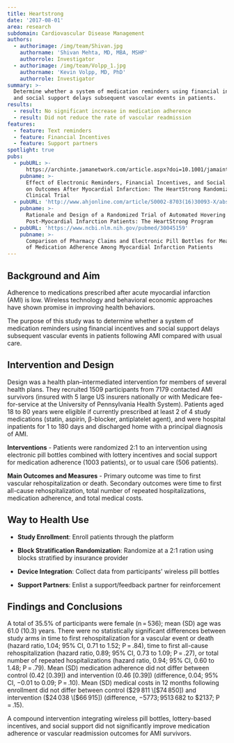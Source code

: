 ```yaml
---
title: Heartstrong
date: '2017-08-01'
area: research
subdomain: Cardiovascular Disease Management
authors:
  - authorimage: /img/team/Shivan.jpg
    authorname: 'Shivan Mehta, MD, MBA, MSHP'
    authorrole: Investigator
  - authorimage: /img/team/Volpp_1.jpg
    authorname: 'Kevin Volpp, MD, PhD'
    authorrole: Investigator
summary: >-
  Determine whether a system of medication reminders using financial incentives
  and social support delays subsequent vascular events in patients.
results:
  - result: No significant increase in medication adherence
  - result: Did not reduce the rate of vascular readmission
features:
  - feature: Text reminders
  - feature: Financial Incentives
  - feature: Support partners
spotlight: true
pubs:
  - pubURL: >-
      https://archinte.jamanetwork.com/article.aspx?doi=10.1001/jamainternmed.2017.2449
    pubname: >-
      Effect of Electronic Reminders, Financial Incentives, and Social Support
      on Outcomes After Myocardial Infarction: The HeartStrong Randomized
      Clinical Trial
  - pubURL: 'http://www.ahjonline.com/article/S0002-8703(16)30093-X/abstract'
    pubname: >-
      Rationale and Design of a Randomized Trial of Automated Hovering for
      Post-Myocardial Infarction Patients: The HeartStrong Program
  - pubURL: 'https://www.ncbi.nlm.nih.gov/pubmed/30045159'
    pubname: >-
      Comparison of Pharmacy Claims and Electronic Pill Bottles for Measurement
      of Medication Adherence Among Myocardial Infarction Patients
---
```

## Background and Aim 

Adherence to medications prescribed after acute myocardial infarction (AMI) is low. Wireless technology and behavioral economic approaches have shown promise in improving health behaviors. 

The purpose of this study was to determine whether a system of medication reminders using financial incentives and social support delays subsequent vascular events in patients following AMI compared with usual care.

## Intervention and Design 

Design was a health plan–intermediated intervention for members of several health plans. They recruited 1509 participants from 7179 contacted AMI survivors (insured with 5 large US insurers nationally or with Medicare fee-for-service at the University of Pennsylvania Health System). Patients aged 18 to 80 years were eligible if currently prescribed at least 2 of 4 study medications (statin, aspirin, β-blocker, antiplatelet agent), and were hospital inpatients for 1 to 180 days and discharged home with a principal diagnosis of AMI.

**Interventions** - Patients were randomized 2:1 to an intervention using electronic pill bottles combined with lottery incentives and social support for medication adherence (1003 patients), or to usual care (506 patients).

**Main Outcomes and Measures** - Primary outcome was time to first vascular rehospitalization or death. Secondary outcomes were time to first all-cause rehospitalization, total number of repeated hospitalizations, medication adherence, and total medical costs.

## Way to Health Use

- **Study Enrollment**: Enroll patients through the platform

- **Block Stratification Randomization**: Randomize at a 2:1 ration using blocks stratified by insurance provider

- **Device Integration**: Collect data from participants' wireless pill bottles

- **Support Partners**: Enlist a support/feedback partner for reinforcement

## Findings and Conclusions 

A total of 35.5% of participants were female (n = 536); mean (SD) age was 61.0 (10.3) years. There were no statistically significant differences between study arms in time to first rehospitalization for a vascular event or death (hazard ratio, 1.04; 95% CI, 0.71 to 1.52; P = .84), time to first all-cause rehospitalization (hazard ratio, 0.89; 95% CI, 0.73 to 1.09; P = .27), or total number of repeated hospitalizations (hazard ratio, 0.94; 95% CI, 0.60 to 1.48; P = .79). Mean (SD) medication adherence did not differ between control (0.42 \[0.39]) and intervention (0.46 \[0.39]) (difference, 0.04; 95% CI, −0.01 to 0.09; P = .10). Mean (SD) medical costs in 12 months following enrollment did not differ between control ($29 811 \[$74 850]) and intervention ($24 038 \[$66 915]) (difference, −$5773; 95% CI, −$13 682 to $2137; P = .15). 

A compound intervention integrating wireless pill bottles, lottery-based incentives, and social support did not significantly improve medication adherence or vascular readmission outcomes for AMI survivors.
